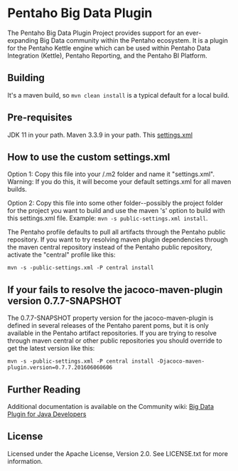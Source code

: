 Pentaho Big Data Plugin
=======================

The Pentaho Big Data Plugin Project provides support for an ever-expanding Big Data community within the Pentaho ecosystem. It is a plugin for the Pentaho Kettle engine which can be used within Pentaho Data Integration (Kettle), Pentaho Reporting, and the Pentaho BI Platform.

Building
--------
It's a maven build, so `mvn clean install` is a typical default for a local build.

Pre-requisites
---------------
JDK 11 in your path.
Maven 3.3.9 in your path.
This [settings.xml](https://raw.githubusercontent.com/pentaho/maven-parent-poms/master/maven-support-files/settings.xml)

How to use the custom settings.xml
---------------
Option 1: Copy this file into your <user-home>/.m2 folder and name it "settings.xml". 
Warning: If you do this, it will become your default settings.xml for all maven builds.

Option 2: Copy this file into some other folder--possibly the project folder for the project you want to build and use the maven 's' option to build with this settings.xml file. Example: `mvn -s public-settings.xml install`.

The Pentaho profile defaults to pull all artifacts through the Pentaho public repository. 
If you want to try resolving maven plugin dependencies through the maven central repository instead of the Pentaho public repository, activate the "central" profile like this:

`mvn -s -public-settings.xml -P central install`


If your fails to resolve the jacoco-maven-plugin version 0.7.7-SNAPSHOT
---------------
The 0.7.7-SNAPSHOT property version for the jacoco-maven-plugin is defined in several releases of the Pentaho parent poms, but it is only available in the Pentaho artifact repositories. If you are trying to resolve through maven central or other public repositories you should override to get the latest version like this:

`mvn -s -public-settings.xml -P central install -Djacoco-maven-plugin.version=0.7.7.201606060606`

Further Reading
---------------
Additional documentation is available on the Community wiki: [Big Data Plugin for Java Developers]( https://pentaho-community.atlassian.net/wiki/display/BAD/Getting+Started+for+Java+Developers)

License
-------
Licensed under the Apache License, Version 2.0. See LICENSE.txt for more information.
